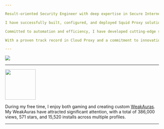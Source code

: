 ```yaml
---

Result-oriented Security Engineer with deep expertise in Secure Internet Services and a specialization in Cloud Proxy solutions. As a subject-matter expert in Cloud Proxy, I bring a wealth of knowledge to effectively manage and support Squid proxy solutions, ensuring robust security on AWS/GCP proxies.

I have successfully built, configured, and deployed Squid Proxy solutions in diverse locations, leveraging the power of AWS/GCP infrastructure. Skilled in troubleshooting incidents for critical assets, I am actively involved in the SWG (Zscaler) initiative, taking responsibility for the configuration of crucial settings in the ZIA portal.

Committed to automation and efficiency, I have developed cutting-edge solutions for SWG using Terraform and Codefresh, streamlining workflows and eliminating manual processes.

With a proven track record in Cloud Proxy and a commitment to innovation, I continually enhance security measures and contribute to the advancement of cybersecurity practices.

---
```


<a href="https://github-readme-stats.vercel.app/api?username=cludes&show_icons=true&theme=dark&count_private=true&hide=stars">
  <img align="center" src="https://github-readme-stats.vercel.app/api?username=cludes&show_icons=true&theme=dark&count_private=true&hide=stars" />
</a>

---
<a href="https://wago.io/p/Cludes" onclick="window.open(this.href, '_blank'); return false;">
  <img src="https://pbs.twimg.com/profile_images/963836823800705024/U2A-sG0m_400x400.jpg" width="100" height="100" />
</a>

During my free time, I enjoy both gaming and creating custom [WeakAuras](https://wago.io/p/Cludes). My WeakAuras have attracted significant attention, with a total of 386,000 views, 571 stars, and 15,520 installs across multiple profiles.





---
<!--
**Cludes/Cludes** is a ✨ _special_ ✨ repository because its `README.md` (this file) appears on your GitHub profile.

Here are some ideas to get you started:

- 🔭 I’m currently working on ...
- 🌱 I’m currently learning ...
- 👯 I’m looking to collaborate on ...
- 🤔 I’m looking for help with ...
- 💬 Ask me about ...
- 📫 How to reach me: ...
- 😄 Pronouns: ...
- ⚡ Fun fact: ...
-->
